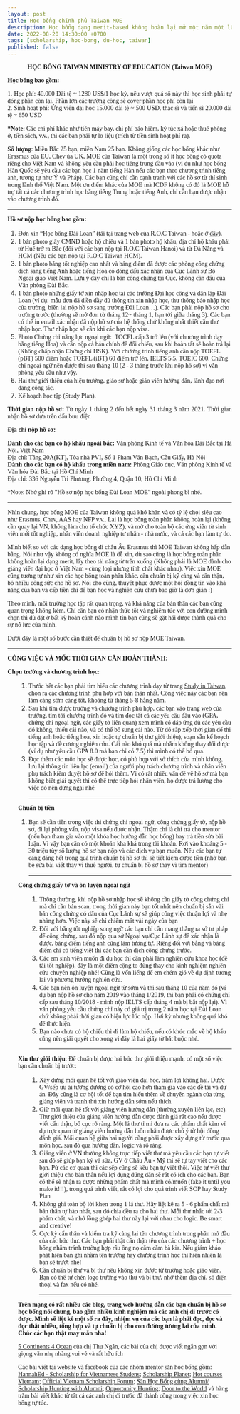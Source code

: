 ```yaml
---
layout: post
title: Học bổng chính phủ Taiwan MOE
description: Học bổng dạng merit-based không hoàn lại mở một năm một lần đối với tất cả các chuyên ngành bậc đại học, thạc sĩ và tiến sĩ. Học bổng bao gồm tiền học phí và sinh hoạt phí.
date: 2022-08-20 14:30:00 +0700
tags: [scholarship, hoc-bong, du-hoc, taiwan]
published: false
---
```

<div align="center"><p><span style="font-family:Tahoma;"><b>HỌC BỔNG TAIWAN MINISTRY OF EDUCATION (Taiwan MOE)</b></span></p></div>

<p><strong><span style="font-family:Tahoma">Học bổng bao gồm:</span></strong>

<div align="justify"><p><span style="font-family:Tahoma;">1. Học phí: 40.000 Đài tệ ~ 1280 US$/1 học kỳ, nếu vượt quá số này thì học sinh phải tự đóng phần còn lại. Phần lớn các trường công sẽ cover phần học phí còn lại <br>2. Sinh hoạt phí: Ứng viên đại học 15.000 đài tệ ~ 500 USD, thạc sĩ và tiến sĩ 20.000 đài tệ ~ 650 USD <br> </span></p></div>
<p><span style="font-family:Tahoma"><strong>*Note</strong>: Các chi phí khác như tiền máy bay, chi phí bảo hiểm, ký túc xá hoặc thuê phòng ở, tiền sách, v.v., thì các bạn phải tự lo liệu (trích từ tiền sinh hoạt phí ra). </span></p>
<p><span style="font-family:Tahoma"><strong>Số lượng</strong>: Miền Bắc 25 bạn, miền Nam 25 bạn. Không giống các học bổng khác như Erasmus của EU, Chev ủa UK, MOE của Taiwan là một trong số ít học bổng có quota riêng cho Việt Nam và không yêu cầu phải học tiếng trung đầu vào (ví dụ như học bổng Hàn Quốc sẽ yêu cầu các bạn học 1 năm tiếng Hàn nếu các bạn theo chương trình tiếng anh, tương tự như Ý và Pháp). Các bạn cũng chỉ cần cạnh tranh với các hồ sơ từ thí sinh trong lãnh thổ Việt Nam. Một ưu điểm khác của MOE mà ICDF không có đó là MOE hỗ trợ tất cả các chương trình học bằng tiếng Trung hoặc tiếng Anh, chỉ cần bạn được nhận vào chương trình đó.</span></p>
<hr>
<p><strong><span style="font-family:Tahoma">Hồ sơ nộp học bổng bao gồm: </span></strong></p>
<ol><li><span style="font-family:Tahoma">Đơn xin “Học bổng Đài Loan” (tải tại trang web của R.O.C Taiwan - hoặc ở <a href="https://www.roc-taiwan.org/uploads/sites/98/2019/01/Form-dang-ky-xin-hoc-bong-dai-loan-2019.docx">đây</a>).</span></li>
  <li><span style="font-family:Tahoma">1 bản photo giấy CMND hoặc hộ chiếu và 1 bản photo hộ khẩu, địa chỉ hộ khẩu phải từ Huế trở ra Bắc (đối với các bạn nộp tại R.O.C Taiwan Hanoi) và từ Đà Nẵng và HCM (Nếu các bạn nộp tại R.O.C Taiwan HCM).</span></li>
  <li><span style="font-family:Tahoma">1 bản photo bằng tốt nghiệp cao nhất và bảng điểm đã được các phòng công chứng dịch sang tiếng Anh hoặc tiếng Hoa có đóng dấu xác nhận của Cục Lãnh sự Bộ Ngoại giao Việt Nam. Lưu ý đây chỉ là bản công chứng tại Cục, không cần dấu của Văn phòng Đài Bắc.</span></li>
  <li><span style="font-family:Tahoma">1 bản photo những giấy tờ xin nhập học tại các trường Đại học công và dân lập Đài Loan (ví dụ: mẫu đơn đã điền đầy đủ thông tin xin nhập học, thư thông báo nhập học của trường, biên lai nộp hồ sơ sang trường Đài Loan…). Các bạn phải nộp hồ sơ cho trường trước (thường sẽ mở đơn từ tháng 12~ tháng 1, hạn tới giữa tháng 3). Các bạn có thể in email xác nhận đã nộp hồ sơ của hệ thống chứ không nhất thiết cần thư nhập học. Thư nhập học sẽ cần khi các bạn nộp visa. </span></li>
  <li><span style="font-family:Tahoma">Photo Chứng chỉ năng lực ngoại ngữ:&nbsp; TOCFL cấp 3 trở lên (với chương trình dạy bằng tiếng Hoa) và cần nộp cả bản chính để đối chiếu, sau khi hoàn tất sẽ hoàn trả lại (Không chấp nhận Chứng chỉ HSK). Với chương trình tiếng anh cần nộp TOEFL (pBT) 500 điểm hoặc TOEFL (iBT) 60 điểm trở lên, IELTS 5.5, TOEIC 600. Chứng chỉ ngoại ngữ nên được thi sau tháng 10 (2 - 3 tháng trước khi nộp hồ sơ) vì văn phòng yêu cầu như vậy.</span></li>
  <li><span style="font-family:Tahoma">Hai thư giới thiệu của hiệu trưởng, giáo sư hoặc giáo viên hướng dẫn, lãnh đạo nơi đang công tác.</span></li><li><span style="font-family:Tahoma">Kế hoạch học tập (Study Plan).</span></li></ol>
  
<div align="justify"><p><span style="font-family:Tahoma;"><strong>Thời gian nộp hồ sơ:</strong> Từ ngày 1 tháng 2 đến hết ngày 31 tháng 3 năm 2021. Thời gian nhận hồ sơ dựa trên dấu bưu điện</span></p></div>

<div align="justify"><p><span style="font-family:Tahoma;"><strong>Địa chỉ nộp hồ sơ:</strong></span></p></div>

<div align="justify"><p><span style="font-family:Tahoma;"><strong>Dành cho các bạn có hộ khẩu ngoài bắc:</strong> Văn phòng Kinh tế và Văn hóa Đài Bắc tại Hà Nội, Việt Nam<br>Địa chỉ: Tầng 20A(KT), Tòa nhà PVI, Số 1 Phạm Văn Bạch, Cầu Giấy, Hà Nội<br><strong>Dành cho các bạn có hộ khẩu trong miền nam:</strong> Phòng Giáo dục, Văn phòng Kinh tế và Văn hóa Đài Bắc tại Hồ Chí Minh<br>Địa chỉ: 336 Nguyễn Tri Phương, Phường 4, Quận 10, Hồ Chí Minh</span></p></div>

<div align="justify"><p><span style="font-family:Tahoma;">*Note: Nhớ ghi rõ "Hồ sơ nộp học bổng Đài Loan MOE" ngoài phong bì nhé.</span></p></div>
<hr>
<p><span style="font-family: Tahoma">Nhìn chung, học bổng MOE của Taiwan không quá khó khăn và có tỷ lệ chọi siêu cao như Erasmus, Chev, AAS hay NFP v.v.. Lại là học bổng toàn phần không hoàn lại (không cần quay lại VN, không làm cho tổ chức XYZ), và mở cho toàn bộ các ứng viên từ sinh viên mới tốt nghiệp, nhân viên doanh nghiệp tư nhân - nhà nước, và cả các bạn làm tự do.</span></p>
<p><span style="font-family: Tahoma">Mình biết so với các dạng học bổng đi châu Âu Erasmus thì MOE Taiwan không hấp dẫn bằng. Nói như vậy không có nghĩa MOE là dễ xin, dù sao cũng là học bổng toàn phần không hoàn lại dạng merit, lấy theo tài năng từ trên xuống (Không phải là MOE dành cho giảng viên đại học ở Việt Nam - cùng loại nhưng tính chất khác nhau). Việc xin MOE cũng tương tự như xin các học bổng toàn phần khác, cần chuẩn bị kỹ càng và cẩn thận, bỏ nhiều công sức cho hồ sơ. Nói cho cùng, thuyết phục được một hội đồng tin vào khả năng của bạn và cấp tiền chỉ để bạn học và nghiên cứu chưa bao giờ là đơn giản :)</span></span></p>
<p><span style="font-family: Tahoma">Theo mình, môi trường học tập rất quan trọng, và khả năng của bản thân các bạn cũng quan trọng không kém. Chỉ cần bạn có nhận thức tốt và nghiêm túc với con đường mình chọn thì dù đặt ở bất kỳ hoàn cảnh nào mình tin bạn cũng sẽ gặt hái được thành quả cho sự nỗ lực của mình.</span></p>
<p><span style="font-family: Tahoma">Dưới đây là một số bước cần thiết để chuẩn bị hồ sơ nộp MOE Taiwan.</span></p>
<hr>
<p><strong><span style="font-family: Tahoma">CÔNG VIỆC VÀ MỐC THỜI GIAN CẦN HOÀN THÀNH:</span></strong></p>
<p><span style="font-family: Tahoma"><strong>Chọn trường và chương trình học:</strong></p>
<ol>
<ol>
<li><span style="font-family: Tahoma">Trước hết các bạn phải tìm hiểu các chương trình dạy từ trang <a href="https://www.studyintaiwan.org">Study in Taiwan</a>, chọn ra các chương trình phù hợp với bản thân nhất. Công việc này các bạn nên làm càng sớm càng tốt, khoảng từ tháng 5-8 hằng năm.</span></li>
<li><span style="font-family: Tahoma;">Sau khi tìm được trường và chương trình phù hợp, các bạn vào trang web của trường, tìm tới chương trình đó và tìm đọc tất cả các yêu cầu đầu vào (GPA, chứng chỉ ngoại ngữ, các giấy tờ liên quan) xem mình có đáp ứng đủ các yêu cầu đó không, thiếu cái nào, và có thể bổ sung cái nào. Từ đó sắp xếp thời gian để thi tiếng anh hoặc tiếng hoa, xin hoặc tự chuẩn bị thư giới thiệu), soạn sẵn kế hoạch học tập và đề cương nghiên cứu. Cái nào khó quá mà nhắm không thay đổi được (ví dụ như yêu cầu GPA 8.0 mà bạn chỉ có 7.5) thì mình có thể bỏ qua.</span></li>
<li><span style="font-family: Tahoma">Đọc thêm các môn học sẽ được học, có phù hợp với sở thích của mình không, lưu lại thông tin liên lạc (email) của người phụ trách chương trình và nhân viên phụ trách kiểm duyệt hồ sơ để hỏi thêm. Vì có rất nhiều vấn đề về hồ sơ mà bạn không biết giải quyết thì có thể trực tiếp hỏi nhân viên, họ được trả lương cho việc đó nên đừng ngại nhé</span></li><hr>
</ol>
<p><span style="font-family: Tahoma"><strong>Chuẩn bị tiền</strong></span></p>
<ol>
<li><span style="font-family: Tahoma">Bạn sẽ cần tiền trong việc thi chứng chỉ ngoại ngữ, công chứng giấy tờ, nộp hồ sơ, đi lại phỏng vấn, nộp visa nếu được nhận. Thậm chí là chi trả cho mentor (nếu bạn tham gia vào một khóa học hướng dẫn học bổng) hay trả tiền sửa bài luận. Vì vậy bạn cần có một khoản kha khá trong tài khoản. Rơi vào khoảng 5 - 30 triệu tùy số lượng hồ sơ bạn nộp và các dịch vụ bạn muốn. Nếu các bạn tự cáng đáng hết trong quá trình chuẩn bị hồ sơ thì sẽ tiết kiệm được tiền (nhờ bạn bè sửa bài viết thay vì thuê người, tự chuẩn bị hồ sơ thay vì tìm mentor)</span></li><hr>
</ol>
<p><span style="font-family: Tahoma"><strong>Công chứng giấy tờ và ôn luyện ngoại ngữ</strong>
<ol>
<ol>
<li><span style="font-family: Tahoma">Thông thường, khi nộp hồ sơ nhập học sẽ không cần giấy tờ công chứng chỉ mà chỉ cần bản scan, trong thời gian này bạn tốt nhất nên chuẩn bị sẵn vài bản công chứng có dấu của Cục Lãnh sự sẽ giúp công việc thuận lợi và nhẹ nhàng hơn. Việc này sẽ chỉ chiếm mất vài ngày của bạn</span></li>
<li><span style="font-family: Tahoma">Đối với bằng tốt nghiệp song ngữ các bạn chỉ cần mang thẳng ra sở tư pháp để công chứng, sau đó nộp qua sở Ngoại vụ/Cục Lãnh sự để xác nhận là được, bảng điểm tiếng anh cũng làm tương tự. Riêng đối với bằng và bảng điểm chỉ có tiếng việt thì các bạn cần dịch công chứng trước.</span></li>
<li><span style="font-family: Tahoma">Các em sinh viên muốn đi du học thì cần phải làm nghiên cứu khoa học (đề tài tốt nghiệp), đây là một điểm cộng to đùng thay cho kinh nghiệm nghiên cứu chuyên nghiệp nhé! Cũng là vốn liếng để em chém gió về dự định tương lai và phương hướng nghiên cứu.</span></li>
<li><span style="font-family: Tahoma">Các bạn nên ôn luyện ngoại ngữ từ sớm và thi sau tháng 10 của năm đó (ví dụ bạn nộp hồ sơ cho năm 2019 vào tháng 1/2019, thì bạn phải có chứng chỉ cấp sau tháng 10/2018 - mình nộp IELTS cấp tháng 4 mà bị bắt nộp lại). Vì văn phòng yêu cầu chứng chỉ này có giá trị trong 2 năm học tại Đài Loan chứ không phải thời gian có hiệu lực lúc nộp. Hơi kỳ nhưng không quá khó để thực hiện.</span></li>
<li><span style="font-family: Tahoma">Bạn nào chưa có hộ chiếu thì đi làm hộ chiếu, nếu có khúc mắc về hộ khẩu cũng nên giải quyết cho xong vì đây là hai giấy tờ bắt buộc nhé.</span></li><hr>
</ol>
</ol>
<p><span style="font-family: Tahoma"><strong>Xin thư giới thiệu</strong><span style="font-family: Tahoma">: Để chuẩn bị được hai bức thư giới thiệu mạnh, có một số việc bạn cần chuẩn bị trước:</span>
<ol>
<ol>
<li><span style="font-family: Tahoma">Xây dựng mối quan hệ tốt với giáo viên đại học, trăm lợi không hại. Được GV/sếp ưu ái tương đương có cơ hội cao hơn tham gia vào các đề tài và dự án. Đây cũng là cơ hội tốt để bạn tìm hiểu thêm về chuyên ngành của từng giảng viên và tranh thủ xin hướng dẫn sớm nếu thích.</span></li>
<li><span style="font-family: Tahoma">Giữ mối quan hệ tốt với giảng viên hướng dẫn (thường xuyên liên lạc, etc). Thư giới thiệu của giảng viên hướng dẫn được đánh giá rất cao nếu được viết cẩn thận, bố cục rõ ràng. Một lá thư tỉ mỉ đưa ra các phẩm chất kèm ví dụ trực quan từ giảng viên hướng dẫn luôn nhận được chú ý từ hội đồng đánh giá. Mối quan hệ giữa hai người cũng phải được xây dựng từ trước qua môn học, sau đó qua hướng dẫn, logic và rõ ràng.</span></li>
<li><span style="font-family: Tahoma">Giảng viên ở VN thường không trực tiếp viết thư mà yêu cầu các bạn tự viết sau đó sẽ giúp bạn ký và sửa, GV ở Châu Âu - Mỹ thì sẽ tự tay viết cho các bạn. Pử các cơ quan thì các sếp cũng sẽ kêu bạn tự viết thôi. Việc tự viết thư giới thiệu cho bản thân nếu lợi dụng đúng đắn sẽ rất có ích cho các bạn. Bạn có thể sẽ nhận ra được những phẩm chất mà mình có/muốn (fake it until you make it!!!), trong quá trình viết, rất có lợi cho quá trình viết SOP hay Study Plan</span></li>
<li><span style="font-family: Tahoma">Không ghi toàn bộ lời khen trong 1 lá thư. Hãy liệt kê ra 5 - 6 phẩm chất mà bản thân tự hào nhất, sau đó chia đều ra cho hai thư. Mỗi thư nhắc tới 2-3 phẩm chất, và nhớ lồng ghép hai thư này lại với nhau cho logic. Be smart and creative!</span></li>
<li><span style="font-family: Tahoma">Cực kỳ cẩn thận và kiểm tra kỹ càng lại tên chương trình trong phần mở đầu của các bức thư. Các bạn phải thật cẩn thận tên của các chương trình + học bổng nhằm tránh trường hợp râu ông nọ cắm cằm bà kia. Nếu giám khảo phát hiện bạn ghi nhầm tên trường hay chương trình học thì hiển nhiên là bạn sẽ trượt nhé!</span></li>
<li><span style="font-family: Tahoma">Cần chuẩn bị thư và bì thư nếu không xin được từ trường hoặc giáo viên. Bạn có thể tự chèn logo trường vào thư và bì thư, nhớ thêm địa chỉ, số điện thoại và fax nếu có nhé.</span></li><hr>
</ol>
</ol>
<p><span style="font-family: Tahoma"><strong>Trên mạng có rất nhiều các blog, trang web hướng dẫn các bạn chuẩn bị hồ sơ học bổng nói chung, bao gồm nhiều kinh nghiệm mà các anh chị đi trước có được. Mình sẽ liệt kê một số ra đây, nhiệm vụ của các bạn là phải đọc, đọc và đọc thật nhiều, tổng hợp và tự chuẩn bị cho con đường tương lai của mình. Chúc các bạn thật may mắn nha!</strong>
<p><span style="font-family: Tahoma"><a href="https://5continents4oceans.com">5 Continents 4 Ocean</a> của chị Thu Ngân, các bài của chị được viết ngắn gọn với giọng văn nhẹ nhàng vui vẻ và rất hữu ích</span></p>
<p><span style="font-family: Tahoma">Các bài viết tại website và facebook của các nhóm mentor săn học bổng gồm: <a href="https://hannahed.co">HannahEd - Scholarship for Vietnamese Studens</a>; <a href="https://scholarshipplanet.info/vi/">Scholarship Planet</a>; <a href="https://www.hotcourses.vn">Hot courses Vietnam</a>; <a href="https://www.facebook.com/official.vietnam.scholarship.forum/">Official Vietnam Scholarship Forum</a>; <a href="http://www.facebook.com/ScholarshipHuntingwithAlumni">Săn Học Bổng cùng Alumni/ Scholarship Hunting with Alumni</a>; <a href="https://www.facebook.com/DuHocSanHocBong">Opportunity Hunting;</a>&nbsp;<a href="https://www.facebook.com/doortotherworld/">Door to the World</a> và hàng trăm bài viết khác từ tất cả các anh chị đi trước đã thành công trong việc xin học bổng tự túc.</span></p>

